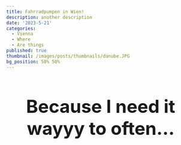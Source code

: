 ```yaml
---
title: Fahrradpumpen in Wien!
description: another description
date: '2023-5-21'
categories:
  - Vienna
  - Where
  - Are things
published: true
thumbnail: /images/posts/thumbnails/danube.JPG
bg_position: 50% 50%
---
```


<script>
  import  SimplePoints from "$lib/maps/simplePoints.svelte"

let data_paths = [
		{
			label: 'Fahrradpumpen',
			path: '/data/geo/fahrradpumpen/pumpen.geojson',
            style: {
                    "color": "#ff7800",
                    "weight": 5,
                    "opacity": 0.65
            }
		}
	];

</script>

<h1 style="text-align: center; font-size: 3rem;">
Because I need it wayyy to often...
</h1>
<SimplePoints {data_paths} selected={"Fahrradpumpen"} />
